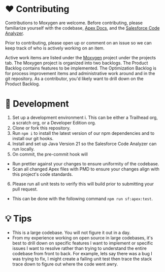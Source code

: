 # ❤️ Contributing

Contributions to Moxygen are welcome. Before contributing, please familiarize yourself with the codebase, [Apex Docs](https://github.com/cesarParra/apexdocs/wiki/2.-%F0%9F%93%96-Documenting-Apex-code), and the [Salesforce Code Analyzer](https://developer.salesforce.com/docs/platform/salesforce-code-analyzer/overview).

Prior to contributing, please open up or comment on an issue so we can keep track of who is actively working on an item.

Active work items are listed under the [Moxygen](https://github.com/users/ZackFra/projects/1) project under the projects tab. The Moxygen project is organized into two backlogs. The Product Backlog contains features to be implemented. The Optimization Backlog is for process improvement items and administrative work around and in the git repository. As a contributor, you'd likely want to drill down on the Product Backlog.

# 🚀 Development

1. Set up a development environment
  i. This can be either a Trailhead org, a scratch org, or a Developer Edition org.
2. Clone or fork this repository.
3. Run `npm i` to install the latest version of our npm dependencies and to install our git hooks.
4. Install and set up Java Version 21 so the Salesforce Code Analyzer can run locally.
5. On commit, the pre-commit hook will
* Run prettier against your changes to ensure uniformity of the codebase.
* Scan all changed Apex files with PMD to ensure your changes align with this project's code standards.
6. Please run all unit tests to verify this will build prior to submitting your pull request.
* This can be done with the following command `npm run sf:apex:test`.

# 💡 Tips

* This is a large codebase. You will not figure it out in a day.
* From my experience working on open source in large codebases, it's best to drill down on specific features I want to implement or specific issues I want to resolve rather than trying to understand the entire codebase from front to back. For example, lets say there was a bug I was trying to fix, I might create a failing unit test then trace the stack trace down to figure out where the code went awry.

